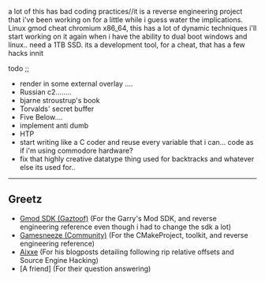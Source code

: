 a lot of this has bad coding practices//it is a reverse engineering project that i've been working on for a little while i guess water the implications. Linux gmod cheat chromium x86_64, this has a lot of dynamic techniques
i'll start working on it again when i have the ability to dual boot windows and linux.. need a 1TB SSD.
its a development tool, for a cheat, that has a few hacks innit

todo ;; 
* render in some external overlay ....
* Russian c2........
* bjarne stroustrup's book
* Torvalds' secret buffer
* Five Below....
* implement anti dumb
* HTP
* start writing like a C coder and reuse every variable that i can... code as if i'm using commodore hardware?
* fix that highly creative datatype thing used for backtracks and whatever else its used for..

<hr>
<h2>Greetz</h2>

- [Gmod SDK (Gaztoof)](https://github.com/Gaztoof/GMod-SDK) (For the Garry's Mod SDK, and reverse engineering reference even though i had to change the sdk a lot)
- [Gamesneeze (Community)](https://github.com/seksea/gamesneeze/) (For the CMakeProject, toolkit, and reverse engineering reference)
- [Aixxe](https://aixxe.net/) (For his blogposts detailing following rip relative offsets and Source Engine Hacking)
- [A friend] (For their question answering)

